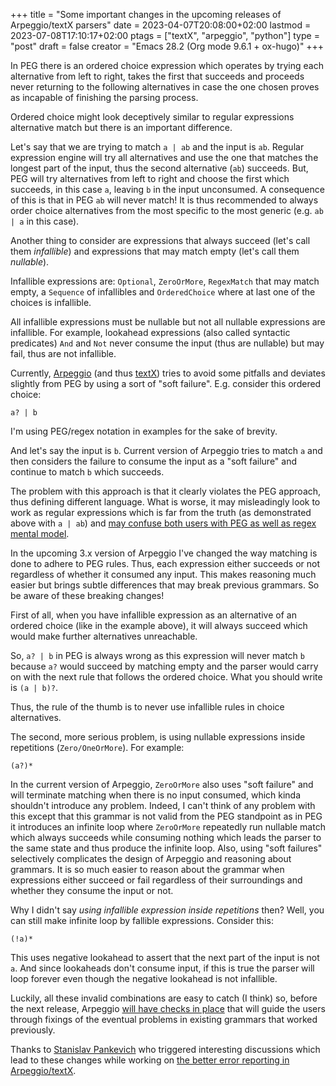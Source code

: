 +++
title = "Some important changes in the upcoming releases of Arpeggio/textX parsers"
date = 2023-04-07T20:08:00+02:00
lastmod = 2023-07-08T17:10:17+02:00
ptags = ["textX", "arpeggio", "python"]
type = "post"
draft = false
creator = "Emacs 28.2 (Org mode 9.6.1 + ox-hugo)"
+++

In PEG there is an ordered choice expression which operates by trying each
alternative from left to right, takes the first that succeeds and proceeds never
returning to the following alternatives in case the one chosen proves as
incapable of finishing the parsing process.

Ordered choice might look deceptively similar to regular expressions alternative
match but there is an important difference.

Let's say that we are trying to match `a | ab` and the input is `ab`. Regular
expression engine will try all alternatives and use the one that matches the
longest part of the input, thus the second alternative (`ab`) succeeds. But, PEG
will try alternatives from left to right and choose the first which succeeds, in
this case `a`, leaving `b` in the input unconsumed. A consequence of this is that in
PEG `ab` will never match! It is thus recommended to always order choice
alternatives from the most specific to the most generic (e.g. `ab | a` in this
case).

Another thing to consider are expressions that always succeed (let's call them
_infallible_) and expressions that may match empty (let's call them _nullable_).

Infallible expressions are: `Optional`, `ZeroOrMore`, `RegexMatch` that may match
empty, a `Sequence` of infallibles and `OrderedChoice` where at last one of the
choices is infallible.

All infallible expressions must be nullable but not all nullable expressions are
infallible. For example, lookahead expressions (also called syntactic
predicates) `And` and `Not` never consume the input (thus are nullable) but may
fail, thus are not infallible.

Currently, [Arpeggio](https://github.com/textX/Arpeggio) (and thus [textX](https://github.com/textX/textX)) tries to avoid some pitfalls and deviates
slightly from PEG by using a sort of "soft failure". E.g. consider this ordered
choice:

```text
a? | b
```

<div class="note">

I'm using PEG/regex notation in examples for the sake of brevity.

</div>

And let's say the input is `b`. Current version of Arpeggio tries to match `a` and
then considers the failure to consume the input as a "soft failure" and continue
to match `b` which succeeds.

The problem with this approach is that it clearly violates the PEG approach,
thus defining different language. What is worse, it may misleadingly look to
work as regular expressions which is far from the truth (as demonstrated above
with `a | ab`) and [may confuse both users with PEG as well as regex mental model](https://github.com/textX/Arpeggio/commit/db503c961bb7b4da2eddaf1615f66a193a6f9737#r107103641).

In the upcoming 3.x version of Arpeggio I've changed the way matching is done to
adhere to PEG rules. Thus, each expression either succeeds or not regardless of
whether it consumed any input. This makes reasoning much easier but brings
subtle differences that may break previous grammars. So be aware of these
breaking changes!

First of all, when you have infallible expression as an alternative of an
ordered choice (like in the example above), it will always succeed which would
make further alternatives unreachable.

So, `a? | b` in PEG is always wrong as this expression will never match `b` because
`a?` would succeed by matching empty and the parser would carry on with the next
rule that follows the ordered choice. What you should write is `(a | b)?`.

Thus, the rule of the thumb is to never use infallible rules in choice
alternatives.

The second, more serious problem, is using nullable expressions inside
repetitions (`Zero/OneOrMore`). For example:

```text
(a?)*
```

In the current version of Arpeggio, `ZeroOrMore` also uses "soft failure" and will
terminate matching when there is no input consumed, which kinda shouldn't
introduce any problem. Indeed, I can't think of any problem with this except
that this grammar is not valid from the PEG standpoint as in PEG it introduces
an infinite loop where `ZeroOrMore` repeatedly run nullable match which always
succeeds while consuming nothing which leads the parser to the same state and
thus produce the infinite loop. Also, using "soft failures" selectively
complicates the design of Arpeggio and reasoning about grammars. It is so much
easier to reason about the grammar when expressions either succeed or fail
regardless of their surroundings and whether they consume the input or not.

Why I didn't say _using infallible expression inside repetitions_ then? Well, you
can still make infinite loop by fallible expressions. Consider this:

```text
(!a)*
```

This uses negative lookahead to assert that the next part of the input is not `a`.
And since lookaheads don't consume input, if this is true the parser will loop
forever even though the negative lookahead is not infallible.

Luckily, all these invalid combinations are easy to catch (I think) so, before
the next release, Arpeggio [will have checks in place](https://github.com/textX/Arpeggio/issues/101) that will guide the users
through fixings of the eventual problems in existing grammars that worked
previously.

Thanks to [Stanislav Pankevich](https://github.com/stanislaw) who triggered interesting discussions which lead
to these changes while working on [the better error reporting in Arpeggio/textX](https://github.com/textX/Arpeggio/pull/102).
